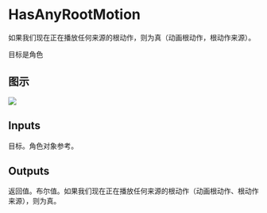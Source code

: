 # HasAnyRootMotion

如果我们现在正在播放任何来源的根动作，则为真（动画根动作，根动作来源）。

目标是角色

## 图示

![]($-20221218-17500862.png)

## Inputs

目标。角色对象参考。 

## Outputs

返回值。布尔值。如果我们现在正在播放任何来源的根动作（动画根动作、根动作来源），则为真。
